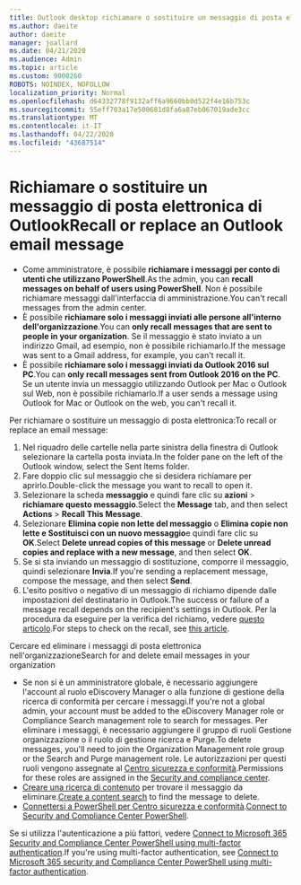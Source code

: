 ```yaml
---
title: Outlook desktop richiamare o sostituire un messaggio di posta elettronica
ms.author: daeite
author: daeite
manager: joallard
ms.date: 04/21/2020
ms.audience: Admin
ms.topic: article
ms.custom: 9000260
ROBOTS: NOINDEX, NOFOLLOW
localization_priority: Normal
ms.openlocfilehash: d64332778f9132aff6a9660bb0d522f4e16b753c
ms.sourcegitcommit: 55eff703a17e500681d8fa6a87eb067019ade3cc
ms.translationtype: MT
ms.contentlocale: it-IT
ms.lasthandoff: 04/22/2020
ms.locfileid: "43687514"
---
```

# <a name="recall-or-replace-an-outlook-email-message"></a><span data-ttu-id="1134b-102">Richiamare o sostituire un messaggio di posta elettronica di Outlook</span><span class="sxs-lookup"><span data-stu-id="1134b-102">Recall or replace an Outlook email message</span></span>

- <span data-ttu-id="1134b-103">Come amministratore, è possibile **richiamare i messaggi per conto di utenti che utilizzano PowerShell**.</span><span class="sxs-lookup"><span data-stu-id="1134b-103">As the admin, you can **recall messages on behalf of users using PowerShell**.</span></span> <span data-ttu-id="1134b-104">Non è possibile richiamare messaggi dall'interfaccia di amministrazione.</span><span class="sxs-lookup"><span data-stu-id="1134b-104">You can't recall messages from the admin center.</span></span>
- <span data-ttu-id="1134b-105">È possibile **richiamare solo i messaggi inviati alle persone all'interno dell'organizzazione**.</span><span class="sxs-lookup"><span data-stu-id="1134b-105">You can **only recall messages that are sent to people in your organization**.</span></span> <span data-ttu-id="1134b-106">Se il messaggio è stato inviato a un indirizzo Gmail, ad esempio, non è possibile richiamarlo.</span><span class="sxs-lookup"><span data-stu-id="1134b-106">If the message was sent to a Gmail address, for example, you can't recall it.</span></span>
- <span data-ttu-id="1134b-107">È possibile **richiamare solo i messaggi inviati da Outlook 2016 sul PC**.</span><span class="sxs-lookup"><span data-stu-id="1134b-107">You can **only recall messages sent from Outlook 2016 on the PC**.</span></span> <span data-ttu-id="1134b-108">Se un utente invia un messaggio utilizzando Outlook per Mac o Outlook sul Web, non è possibile richiamarlo.</span><span class="sxs-lookup"><span data-stu-id="1134b-108">If a user sends a message using Outlook for Mac or Outlook on the web, you can't recall it.</span></span>

<span data-ttu-id="1134b-109">Per richiamare o sostituire un messaggio di posta elettronica:</span><span class="sxs-lookup"><span data-stu-id="1134b-109">To recall or replace an email message:</span></span>

1. <span data-ttu-id="1134b-110">Nel riquadro delle cartelle nella parte sinistra della finestra di Outlook selezionare la cartella posta inviata.</span><span class="sxs-lookup"><span data-stu-id="1134b-110">In the folder pane on the left of the Outlook window, select the Sent Items folder.</span></span>
1. <span data-ttu-id="1134b-111">Fare doppio clic sul messaggio che si desidera richiamare per aprirlo.</span><span class="sxs-lookup"><span data-stu-id="1134b-111">Double-click the message you want to recall to open it.</span></span>
1. <span data-ttu-id="1134b-112">Selezionare la scheda **messaggio** e quindi fare clic su **azioni** > **richiamare questo messaggio**.</span><span class="sxs-lookup"><span data-stu-id="1134b-112">Select the **Message** tab, and then select **Actions** > **Recall This Message**.</span></span>
1. <span data-ttu-id="1134b-113">Selezionare **Elimina copie non lette del messaggio** o **Elimina copie non lette e Sostituisci con un nuovo messaggio**e quindi fare clic su **OK**.</span><span class="sxs-lookup"><span data-stu-id="1134b-113">Select **Delete unread copies of this message** or **Delete unread copies and replace with a new message**, and then select **OK**.</span></span>
1. <span data-ttu-id="1134b-114">Se si sta inviando un messaggio di sostituzione, comporre il messaggio, quindi selezionare **Invia**.</span><span class="sxs-lookup"><span data-stu-id="1134b-114">If you're sending a replacement message, compose the message, and then select **Send**.</span></span>
1. <span data-ttu-id="1134b-115">L'esito positivo o negativo di un messaggio di richiamo dipende dalle impostazioni del destinatario in Outlook.</span><span class="sxs-lookup"><span data-stu-id="1134b-115">The success or failure of a message recall depends on the recipient's settings in Outlook.</span></span> <span data-ttu-id="1134b-116">Per la procedura da eseguire per la verifica del richiamo, vedere [questo articolo](https://support.office.com/article/35027f88-d655-4554-b4f8-6c0729a723a0).</span><span class="sxs-lookup"><span data-stu-id="1134b-116">For steps to check on the recall, see [this article](https://support.office.com/article/35027f88-d655-4554-b4f8-6c0729a723a0).</span></span>

<span data-ttu-id="1134b-117">Cercare ed eliminare i messaggi di posta elettronica nell'organizzazione</span><span class="sxs-lookup"><span data-stu-id="1134b-117">Search for and delete email messages in your organization</span></span>

- <span data-ttu-id="1134b-118">Se non si è un amministratore globale, è necessario aggiungere l'account al ruolo eDiscovery Manager o alla funzione di gestione della ricerca di conformità per cercare i messaggi.</span><span class="sxs-lookup"><span data-stu-id="1134b-118">If you're not a global admin, your account must be added to the eDiscovery Manager role or Compliance Search management role to search for messages.</span></span> <span data-ttu-id="1134b-119">Per eliminare i messaggi, è necessario aggiungere il gruppo di ruoli Gestione organizzazione o il ruolo di gestione ricerca e Purge.</span><span class="sxs-lookup"><span data-stu-id="1134b-119">To delete messages, you'll need to join the Organization Management role group or the Search and Purge management role.</span></span> <span data-ttu-id="1134b-120">Le autorizzazioni per questi ruoli vengono assegnate al [Centro sicurezza e conformità](https://go.microsoft.com/fwlink/?linkid=2083731).</span><span class="sxs-lookup"><span data-stu-id="1134b-120">Permissions for these roles are assigned in the [Security and compliance center](https://go.microsoft.com/fwlink/?linkid=2083731).</span></span>
- <span data-ttu-id="1134b-121">[Creare una ricerca di contenuto](https://docs.microsoft.com/office365/securitycompliance/content-search) per trovare il messaggio da eliminare.</span><span class="sxs-lookup"><span data-stu-id="1134b-121">[Create a content search](https://docs.microsoft.com/office365/securitycompliance/content-search) to find the message to delete.</span></span>
- <span data-ttu-id="1134b-122">[Connettersi a PowerShell per Centro sicurezza e conformità](https://docs.microsoft.com/powershell/exchange/office-365-scc/connect-to-scc-powershell/connect-to-scc-powershell?view=exchange-ps).</span><span class="sxs-lookup"><span data-stu-id="1134b-122">[Connect to Security and Compliance Center PowerShell](https://docs.microsoft.com/powershell/exchange/office-365-scc/connect-to-scc-powershell/connect-to-scc-powershell?view=exchange-ps).</span></span>

<span data-ttu-id="1134b-123">Se si utilizza l'autenticazione a più fattori, vedere [Connect to Microsoft 365 Security and Compliance Center PowerShell using multi-factor authentication](https://docs.microsoft.com/powershell/exchange/office-365-scc/connect-to-scc-powershell/mfa-connect-to-scc-powershell?view=exchange-ps).</span><span class="sxs-lookup"><span data-stu-id="1134b-123">If you're using multi-factor authentication, see [Connect to Microsoft 365 security and Compliance Center PowerShell using multi-factor authentication](https://docs.microsoft.com/powershell/exchange/office-365-scc/connect-to-scc-powershell/mfa-connect-to-scc-powershell?view=exchange-ps).</span></span>